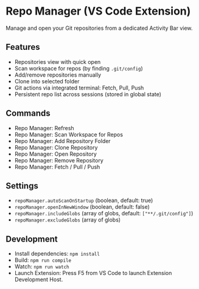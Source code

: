 # Repo Manager (VS Code Extension)

Manage and open your Git repositories from a dedicated Activity Bar view.

## Features

- Repositories view with quick open
- Scan workspace for repos (by finding `.git/config`)
- Add/remove repositories manually
- Clone into selected folder
- Git actions via integrated terminal: Fetch, Pull, Push
- Persistent repo list across sessions (stored in global state)

## Commands

- Repo Manager: Refresh
- Repo Manager: Scan Workspace for Repos
- Repo Manager: Add Repository Folder
- Repo Manager: Clone Repository
- Repo Manager: Open Repository
- Repo Manager: Remove Repository
- Repo Manager: Fetch / Pull / Push

## Settings

- `repoManager.autoScanOnStartup` (boolean, default: true)
- `repoManager.openInNewWindow` (boolean, default: false)
- `repoManager.includeGlobs` (array of globs, default: `["**/.git/config"]`)
- `repoManager.excludeGlobs` (array of globs)

## Development

- Install dependencies: `npm install`
- Build: `npm run compile`
- Watch: `npm run watch`
- Launch Extension: Press F5 from VS Code to launch Extension Development Host.

